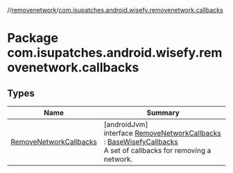 //[removenetwork](../../index.md)/[com.isupatches.android.wisefy.removenetwork.callbacks](index.md)

# Package com.isupatches.android.wisefy.removenetwork.callbacks

## Types

| Name | Summary |
|---|---|
| [RemoveNetworkCallbacks](-remove-network-callbacks/index.md) | [androidJvm]<br>interface [RemoveNetworkCallbacks](-remove-network-callbacks/index.md) : [BaseWisefyCallbacks](../../../core/core/com.isupatches.android.wisefy.core.base/-base-wisefy-callbacks/index.md)<br>A set of callbacks for removing a network. |
